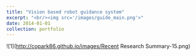 ```yaml
---
title: "Vision based robot guidance system"
excerpt: "<br/><img src='/images/guide_main.png'>"
date: 2014-01-01
collection: portfolio
---
```

![1](http://copark86.github.io/images/Recent Research Summary-15.png)

